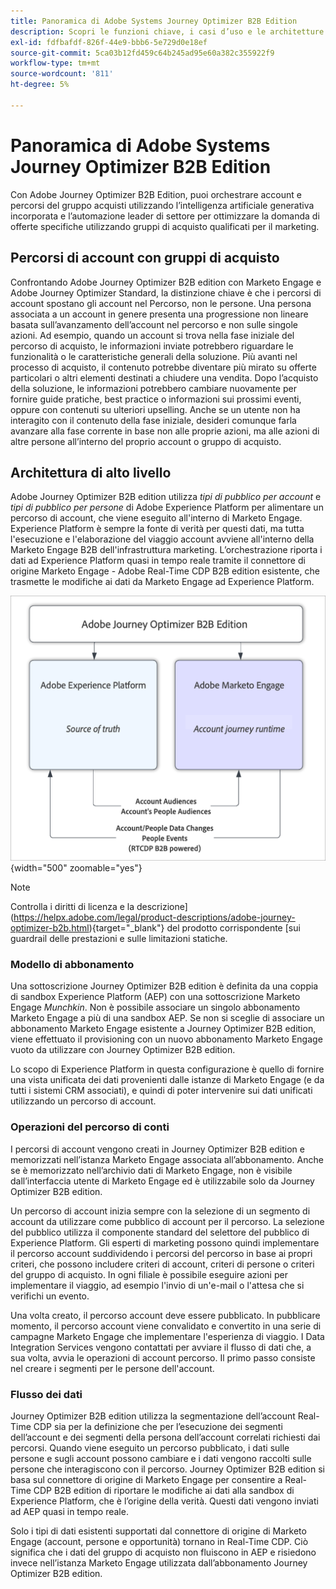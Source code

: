 ```yaml
---
title: Panoramica di Adobe Systems Journey Optimizer B2B Edition
description: Scopri le funzioni chiave, i casi d’uso e le architetture di Adobe Journey Optimizer B2B Edition.
exl-id: fdfbafdf-826f-44e9-bbb6-5e729d0e18ef
source-git-commit: 5ca03b12fd459c64b245ad95e60a382c355922f9
workflow-type: tm+mt
source-wordcount: '811'
ht-degree: 5%

---
```


# Panoramica di Adobe Systems Journey Optimizer B2B Edition

Con Adobe Journey Optimizer B2B Edition, puoi orchestrare account e percorsi del gruppo acquisti utilizzando l’intelligenza artificiale generativa incorporata e l’automazione leader di settore per ottimizzare la domanda di offerte specifiche utilizzando gruppi di acquisto qualificati per il marketing.

## Percorsi di account con gruppi di acquisto

Confrontando Adobe Journey Optimizer B2B edition con Marketo Engage e Adobe Journey Optimizer Standard, la distinzione chiave è che i percorsi di account spostano gli account nel Percorso, non le persone. Una persona associata a un account in genere presenta una progressione non lineare basata sull’avanzamento dell’account nel percorso e non sulle singole azioni. Ad esempio, quando un account si trova nella fase iniziale del percorso di acquisto, le informazioni inviate potrebbero riguardare le funzionalità o le caratteristiche generali della soluzione. Più avanti nel processo di acquisto, il contenuto potrebbe diventare più mirato su offerte particolari o altri elementi destinati a chiudere una vendita. Dopo l’acquisto della soluzione, le informazioni potrebbero cambiare nuovamente per fornire guide pratiche, best practice o informazioni sui prossimi eventi, oppure con contenuti su ulteriori upselling. Anche se un utente non ha interagito con il contenuto della fase iniziale, desideri comunque farla avanzare alla fase corrente in base non alle proprie azioni, ma alle azioni di altre persone all’interno del proprio account o gruppo di acquisto.

## Architettura di alto livello

Adobe Journey Optimizer B2B edition utilizza _tipi di pubblico per account_ e _tipi di pubblico per persone_ di Adobe Experience Platform per alimentare un percorso di account, che viene eseguito all&#39;interno di Marketo Engage. Experience Platform è sempre la fonte di verità per questi dati, ma tutta l&#39;esecuzione e l&#39;elaborazione del viaggio account avviene all&#39;interno della Marketo Engage B2B dell&#39;infrastruttura marketing. L’orchestrazione riporta i dati ad Experience Platform quasi in tempo reale tramite il connettore di origine Marketo Engage - Adobe Real-Time CDP B2B edition esistente, che trasmette le modifiche ai dati da Marketo Engage ad Experience Platform.

![Architettura dei dati di alto livello](./assets/high-level-data-architecture.png){width="500" zoomable="yes"}

>[!NOTE]
>
>Controlla i diritti di licenza e la descrizione](https://helpx.adobe.com/legal/product-descriptions/adobe-journey-optimizer-b2b.html){target="_blank"} del prodotto corrispondente [sui guardrail delle prestazioni e sulle limitazioni statiche.

### Modello di abbonamento

Una sottoscrizione Journey Optimizer B2B edition è definita da una coppia di sandbox Experience Platform (AEP) con una sottoscrizione Marketo Engage _Munchkin_. Non è possibile associare un singolo abbonamento Marketo Engage a più di una sandbox AEP. Se non si sceglie di associare un abbonamento Marketo Engage esistente a Journey Optimizer B2B edition, viene effettuato il provisioning con un nuovo abbonamento Marketo Engage vuoto da utilizzare con Journey Optimizer B2B edition.

Lo scopo di Experience Platform in questa configurazione è quello di fornire una vista unificata dei dati provenienti dalle istanze di Marketo Engage (e da tutti i sistemi CRM associati), e quindi di poter intervenire sui dati unificati utilizzando un percorso di account.

### Operazioni del percorso di conti

I percorsi di account vengono creati in Journey Optimizer B2B edition e memorizzati nell’istanza Marketo Engage associata all’abbonamento. Anche se è memorizzato nell’archivio dati di Marketo Engage, non è visibile dall’interfaccia utente di Marketo Engage ed è utilizzabile solo da Journey Optimizer B2B edition.

Un percorso di account inizia sempre con la selezione di un segmento di account da utilizzare come pubblico di account per il percorso. La selezione del pubblico utilizza il componente standard del selettore del pubblico di Experience Platform. Gli esperti di marketing possono quindi implementare il percorso account suddividendo i percorsi del percorso in base ai propri criteri, che possono includere criteri di account, criteri di persone o criteri del gruppo di acquisto. In ogni filiale è possibile eseguire azioni per implementare il viaggio, ad esempio l&#39;invio di un&#39;e-mail o l&#39;attesa che si verifichi un evento.

Una volta creato, il percorso account deve essere pubblicato. In pubblicare momento, il percorso account viene convalidato e convertito in una serie di campagne Marketo Engage che implementare l&#39;esperienza di viaggio. I Data Integration Services vengono contattati per avviare il flusso di dati che, a sua volta, avvia le operazioni di account percorso. Il primo passo consiste nel creare i segmenti per le persone dell&#39;account.

### Flusso dei dati

Journey Optimizer B2B edition utilizza la segmentazione dell’account Real-Time CDP sia per la definizione che per l’esecuzione dei segmenti dell’account e dei segmenti della persona dell’account correlati richiesti dai percorsi. Quando viene eseguito un percorso pubblicato, i dati sulle persone e sugli account possono cambiare e i dati vengono raccolti sulle persone che interagiscono con il percorso. Journey Optimizer B2B edition si basa sul connettore di origine di Marketo Engage per consentire a Real-Time CDP B2B edition di riportare le modifiche ai dati alla sandbox di Experience Platform, che è l’origine della verità.  Questi dati vengono inviati ad AEP quasi in tempo reale.

Solo i tipi di dati esistenti supportati dal connettore di origine di Marketo Engage (account, persone e opportunità) tornano in Real-Time CDP. Ciò significa che i dati del gruppo di acquisto non fluiscono in AEP e risiedono invece nell’istanza Marketo Engage utilizzata dall’abbonamento Journey Optimizer B2B edition.
